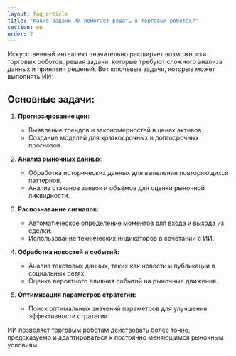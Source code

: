 ```yaml
---
layout: faq_article
title: "Какие задачи ИИ помогает решать в торговых роботах?"
section: ии
order: 2
---
```


Искусственный интеллект значительно расширяет возможности торговых роботов, решая задачи, которые требуют сложного анализа данных и принятия решений. Вот ключевые задачи, которые может выполнять ИИ:

## Основные задачи:

1. **Прогнозирование цен:**
   - Выявление трендов и закономерностей в ценах активов.  
   - Создание моделей для краткосрочных и долгосрочных прогнозов.  

2. **Анализ рыночных данных:**
   - Обработка исторических данных для выявления повторяющихся паттернов.  
   - Анализ стаканов заявок и объёмов для оценки рыночной ликвидности.  

3. **Распознавание сигналов:**
   - Автоматическое определение моментов для входа и выхода из сделки.  
   - Использование технических индикаторов в сочетании с ИИ.  

4. **Обработка новостей и событий:**
   - Анализ текстовых данных, таких как новости и публикации в социальных сетях.  
   - Оценка вероятного влияния событий на рыночные движения.  

5. **Оптимизация параметров стратегии:**
   - Поиск оптимальных значений параметров для улучшения эффективности стратегии.  

ИИ позволяет торговым роботам действовать более точно, предсказуемо и адаптироваться к постоянно меняющимся рыночным условиям.

